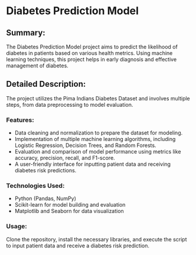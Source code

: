 # Diabetes Prediction Model

## Summary:
The Diabetes Prediction Model project aims to predict the likelihood of diabetes in patients based on various health metrics. Using machine learning techniques, this project helps in early diagnosis and effective management of diabetes.

## Detailed Description:
The project utilizes the Pima Indians Diabetes Dataset and involves multiple steps, from data preprocessing to model evaluation.

### Features:
- Data cleaning and normalization to prepare the dataset for modeling.
- Implementation of multiple machine learning algorithms, including Logistic Regression, Decision Trees, and Random Forests.
- Evaluation and comparison of model performance using metrics like accuracy, precision, recall, and F1-score.
- A user-friendly interface for inputting patient data and receiving diabetes risk predictions.

### Technologies Used:
- Python (Pandas, NumPy)
- Scikit-learn for model building and evaluation
- Matplotlib and Seaborn for data visualization

### Usage:
Clone the repository, install the necessary libraries, and execute the script to input patient data and receive a diabetes risk prediction.
